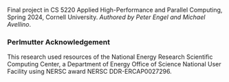 Final project in CS 5220 Applied High-Performance and Parallel Computing, Spring 2024, Cornell University. _Authored by Peter Engel and Michael Avellino_.

### Perlmutter Acknowledgement
This research used resources of the National Energy Research Scientific Computing Center, a Department of Energy Office of Science National User Facility using NERSC award NERSC DDR-ERCAP0027296.
